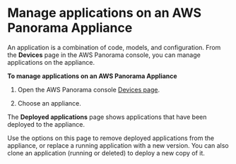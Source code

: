 # Manage applications on an AWS Panorama Appliance<a name="appliance-applications"></a>

An application is a combination of code, models, and configuration\. From the **Devices** page in the AWS Panorama console, you can manage applications on the appliance\.

**To manage applications on an AWS Panorama Appliance**

1. Open the AWS Panorama console [Devices page](https://console.aws.amazon.com/panorama/home#devices)\.

1. Choose an appliance\.

The **Deployed applications** page shows applications that have been deployed to the appliance\. 

Use the options on this page to remove deployed applications from the appliance, or replace a running application with a new version\. You can also clone an application \(running or deleted\) to deploy a new copy of it\.